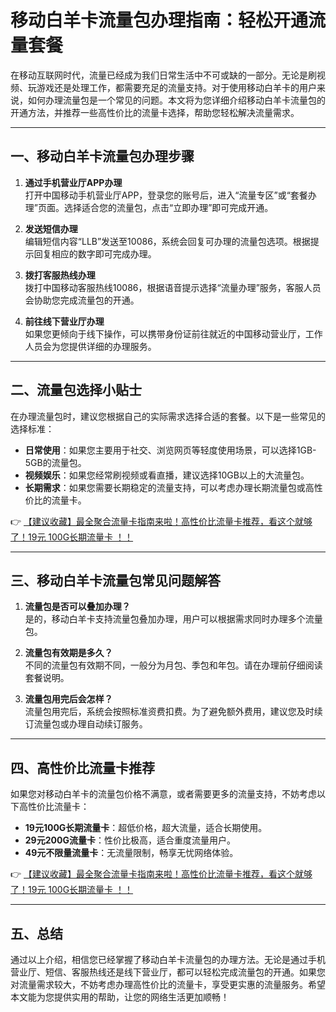 # 移动白羊卡流量包办理指南：轻松开通流量套餐

在移动互联网时代，流量已经成为我们日常生活中不可或缺的一部分。无论是刷视频、玩游戏还是处理工作，都需要充足的流量支持。对于使用移动白羊卡的用户来说，如何办理流量包是一个常见的问题。本文将为您详细介绍移动白羊卡流量包的开通方法，并推荐一些高性价比的流量卡选择，帮助您轻松解决流量需求。

---

## 一、移动白羊卡流量包办理步骤

1. **通过手机营业厅APP办理**  
   打开中国移动手机营业厅APP，登录您的账号后，进入“流量专区”或“套餐办理”页面。选择适合您的流量包，点击“立即办理”即可完成开通。

2. **发送短信办理**  
   编辑短信内容“LLB”发送至10086，系统会回复可办理的流量包选项。根据提示回复相应的数字即可完成办理。

3. **拨打客服热线办理**  
   拨打中国移动客服热线10086，根据语音提示选择“流量办理”服务，客服人员会协助您完成流量包的开通。

4. **前往线下营业厅办理**  
   如果您更倾向于线下操作，可以携带身份证前往就近的中国移动营业厅，工作人员会为您提供详细的办理服务。

---

## 二、流量包选择小贴士

在办理流量包时，建议您根据自己的实际需求选择合适的套餐。以下是一些常见的选择标准：

- **日常使用**：如果您主要用于社交、浏览网页等轻度使用场景，可以选择1GB-5GB的流量包。
- **视频娱乐**：如果您经常刷视频或看直播，建议选择10GB以上的大流量包。
- **长期需求**：如果您需要长期稳定的流量支持，可以考虑办理长期流量包或高性价比的流量卡。

👉 [【建议收藏】最全聚合流量卡指南来啦！高性价比流量卡推荐，看这个就够了！19元 100G长期流量卡 ！！](https://bit.ly/Liuliangka)

---

## 三、移动白羊卡流量包常见问题解答

1. **流量包是否可以叠加办理？**  
   是的，移动白羊卡支持流量包叠加办理，用户可以根据需求同时办理多个流量包。

2. **流量包有效期是多久？**  
   不同的流量包有效期不同，一般分为月包、季包和年包。请在办理前仔细阅读套餐说明。

3. **流量包用完后会怎样？**  
   流量包用完后，系统会按照标准资费扣费。为了避免额外费用，建议您及时续订流量包或办理自动续订服务。

---

## 四、高性价比流量卡推荐

如果您对移动白羊卡的流量包价格不满意，或者需要更多的流量支持，不妨考虑以下高性价比流量卡：

- **19元100G长期流量卡**：超低价格，超大流量，适合长期使用。
- **29元200G流量卡**：性价比极高，适合重度流量用户。
- **49元不限量流量卡**：无流量限制，畅享无忧网络体验。

👉 [【建议收藏】最全聚合流量卡指南来啦！高性价比流量卡推荐，看这个就够了！19元 100G长期流量卡 ！！](https://bit.ly/Liuliangka)

---

## 五、总结

通过以上介绍，相信您已经掌握了移动白羊卡流量包的办理方法。无论是通过手机营业厅、短信、客服热线还是线下营业厅，都可以轻松完成流量包的开通。如果您对流量需求较大，不妨考虑办理高性价比的流量卡，享受更实惠的流量服务。希望本文能为您提供实用的帮助，让您的网络生活更加顺畅！